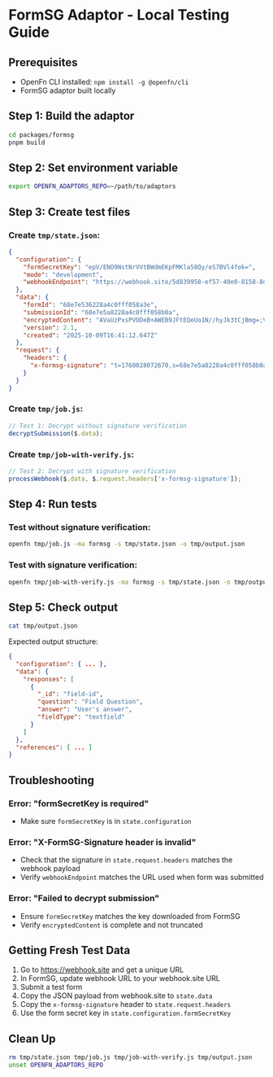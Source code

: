 # FormSG Adaptor - Local Testing Guide

## Prerequisites

- OpenFn CLI installed: `npm install -g @openfn/cli`
- FormSG adaptor built locally

## Step 1: Build the adaptor

```bash
cd packages/formsg
pnpm build
```

## Step 2: Set environment variable

```bash
export OPENFN_ADAPTORS_REPO=~/path/to/adaptors
```

## Step 3: Create test files

### Create `tmp/state.json`:

```json
{
  "configuration": {
    "formSecretKey": "epV/ENO9NstNrVVtBWdmEKpFMKla58Qy/eS7BVl4fok=",
    "mode": "development",
    "webhookEndpoint": "https://webhook.site/5d839958-ef57-40e0-8158-8d7fb2b4a527"
  },
  "data": {
    "formId": "68e7e536228a4c0fff058a3e",
    "submissionId": "68e7e5a8228a4c0fff058b0a",
    "encryptedContent": "AVaUzPxsPVODeB+AWEB9JFtEQeUo1N//hyJk3tCjBmg=;VkvWrSb8rJfbEjY104P56jEYOwty39Ko:6KnKpMb7ATmY2BL68Vn20mGwQOq+3a480d/XubbU+YZ72Pg3bMmzPpAq/pEYhlSgAoNlEM/ZXFt2d9x3dG3Z4ai3Mj3RwfcgG3mkpDcYIqd3FwXzwoKhAL02nH1lYk+0eVtp1Vmf/5tBfLEYdkSD+MWbcjgcrI101Ajs+68cS9HX",
    "version": 2.1,
    "created": "2025-10-09T16:41:12.647Z"
  },
  "request": {
    "headers": {
      "x-formsg-signature": "t=1760028072670,s=68e7e5a8228a4c0fff058b0a,f=68e7e536228a4c0fff058a3e,v1=Kq+Pjx28M6dJh80/AjNlVbJoRFBWaQxKHINy0A2hI5uHA5yVOF2xbWhjckEdee4UJBstdHj2O3B8/rbKauMTDg=="
    }
  }
}
```

### Create `tmp/job.js`:

```javascript
// Test 1: Decrypt without signature verification
decryptSubmission($.data);
```

### Create `tmp/job-with-verify.js`:

```javascript
// Test 2: Decrypt with signature verification
processWebhook($.data, $.request.headers['x-formsg-signature']);
```

## Step 4: Run tests

### Test without signature verification:

```bash
openfn tmp/job.js -ma formsg -s tmp/state.json -o tmp/output.json
```

### Test with signature verification:

```bash
openfn tmp/job-with-verify.js -ma formsg -s tmp/state.json -o tmp/output.json
```

## Step 5: Check output

```bash
cat tmp/output.json
```

Expected output structure:

```json
{
  "configuration": { ... },
  "data": {
    "responses": [
      {
        "_id": "field-id",
        "question": "Field Question",
        "answer": "User's answer",
        "fieldType": "textfield"
      }
    ]
  },
  "references": [ ... ]
}
```

## Troubleshooting

### Error: "formSecretKey is required"

- Make sure `formSecretKey` is in `state.configuration`

### Error: "X-FormSG-Signature header is invalid"

- Check that the signature in `state.request.headers` matches the webhook
  payload
- Verify `webhookEndpoint` matches the URL used when form was submitted

### Error: "Failed to decrypt submission"

- Ensure `formSecretKey` matches the key downloaded from FormSG
- Verify `encryptedContent` is complete and not truncated

## Getting Fresh Test Data

1. Go to https://webhook.site and get a unique URL
2. In FormSG, update webhook URL to your webhook.site URL
3. Submit a test form
4. Copy the JSON payload from webhook.site to `state.data`
5. Copy the `x-formsg-signature` header to `state.request.headers`
6. Use the form secret key in `state.configuration.formSecretKey`

## Clean Up

```bash
rm tmp/state.json tmp/job.js tmp/job-with-verify.js tmp/output.json
unset OPENFN_ADAPTORS_REPO
```
